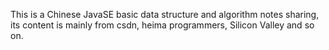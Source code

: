 This is a Chinese JavaSE basic data structure and algorithm notes sharing, its content is mainly from csdn, heima programmers, Silicon Valley and so on. 
